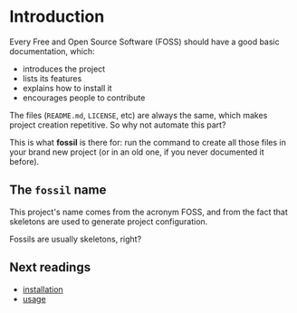 # Introduction

Every Free and Open Source Software (FOSS) should have a good basic
documentation, which:

* introduces the project
* lists its features
* explains how to install it
* encourages people to contribute

The files (`README.md`, `LICENSE`, etc) are always the same, which makes project
creation repetitive. So why not automate this part?

This is what **fossil** is there for: run the command to create all those files
in your brand new project (or in an old one, if you never documented it before).

## The `fossil` name

This project's name comes from the acronym FOSS, and from the fact that
skeletons are used to generate project configuration.

Fossils are usually skeletons, right?

## Next readings

* [installation](02-installation.md)
* [usage](03-usage.md)
